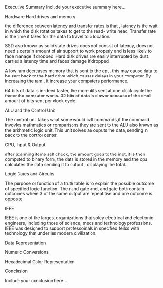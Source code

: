 Executive Summary
Include your executive summary here...


Hardware
Hard drives and memory

the difference between latency and transfer rates is that , latency is the wait in which the disk rotation takes to get to the read- write head. Transfer rate is the time it takes for the data to travel to a location.

SSD also known as solid state drives does not consist of latency, does not need a certain amount of air support to work properly and is less likely to face manage if dropped. Hard disk drives are easily interrupted by dust, carries a latency time and faces damage if dropped.

A low ram decreases memory that is sent to the cpu, this may cause data to be sent back to the hard drive which causes delays in your computer. By increasing the ram , it increase your computers performance.

64 bits of data is in-deed faster, the more dits sent at one clock cycle the faster the computer works. 32 bits of data is slower because of the small amount of bits sent per clock cycle.


ALU and the Control Unit

The control unit takes what some would call commands,if the command invovles mathmatics or comparisons they are sent to the ALU also known as the arithmetic logic unit. This unit solves an ouputs the data, sending in back to the control center.


CPU, Input & Output

after scanning items  self check, the amount goes to the inpt, it is then computed to binary form, the data is stored in the memory and the cpu calculates the data sending it to output , displaying the total.


Logic Gates and Circuits

The purpose or function of a truth table is to explain the possible outcome of specified logic function.
The nand gate and, and gate both contain outcomes where 3 of the same output are repeatitive and one outcome is opposite.


IEEE

IEEE is one of the largest organizations that soley electrical and electronic engineers, including those of science, meds and technology professions. IEEE was designed to support professoinals in specified feilds with technology that underlies modern civilization. 

Data Representation

Numeric Conversions

Hexadecimal Color Representation


Conclusion

Include your conclusion here...
